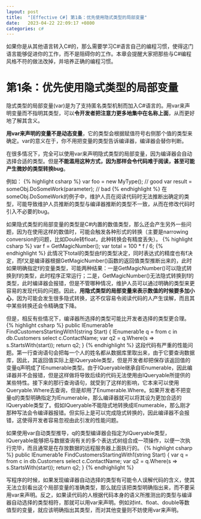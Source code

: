 ```yaml
---
layout: post
title:  "[Effective C#] 第1条：优先使用隐式类型的局部变量"
date:   2023-04-22 22:09:17 +0800
categories: c#
---
```

如果你是从其他语言转入C#的，那么需要学习C#语言自己的编程习惯，使得这门语言能够促进你的工作，而不是阻碍你的工作。本章会提醒大家把那些与C#编程风格不符的做法改掉，并培养正确的编程习惯。

# 第1条：优先使用隐式类型的局部变量
隐式类型的局部变量(var)是为了支持匿名类型机制而加入C#语言的。用var来声明变量而不指明其类型，可以**令开发者把注意力更多地集中在名称上面**，从而更好地了解其含义。

**用var来声明的变量不是动态变量**，它的类型会根据赋值符号右侧那个值的类型来确定。var的意义在于，你不用把变量的类型告诉编译器，编译器会替你判断。

在很多情况下，完全可以使用var来声明隐式类型的局部变量，因为编译器会自动选择合适的类型。但是**不能滥用这种方式，因为那样会令代码难于阅读，甚至可能产生微妙的类型转换bug**。

例如：
{% highlight csharp %}
var foo = new MyType(); // good
var result = someObj.DoSomeWork(parameter); // bad
{% endhighlight %}
在someObj.DoSomeWork的例子中，维护人员在阅读代码时无法推断出确定的类型，可能导致维护人员推断的类型与编译器推断的类型不一致，从而在修改代码时引入不必要的bug。

如果隐式类型的局部变量的类型是C#内置的数值类型，那么还会产生另外一些问题，因为在使用这样的数值时，可能会触发各种形式的转换（主要是narrowing conversion的问题，比如Doule转float，此种转换会有精度丢失）。
{% highlight csharp %}
var f = GetMagicNumber();
var total = 100 * f / 6;
{% endhighlight %}
此情况下total的类型由f的类型决定，同时表达式的精度也有f决定，而f又是编译器根据GetMagicNumber()函数的返回值类型推断出来的，此时如果明确指定f的变量类型，可能两种结果：一是GetMagicNumber()可以隐式转换到f的类型，此时程序正常运行；二是，GetMagicNumber()无法隐式转换到f的类型，此时编译器会报错，但是不管哪种情况，维护人员可以通过明确的类型来更容易的发现代码的问题。因此，**用隐式类型的局部变量来表示数值的时候要多加小心**，因为可能会发生很多隐式转换，这不仅容易令阅读代码的人产生误解，而且其中某些转换还会令精确度下降。

但是，相反有些情况下，编译器所选择的类型可能比开发者选择的类型更合理。
{% highlight csharp %}
public IEnumerab1e<string> FindCustomersStartingWith1(string Start)
{
    IEnumerab1e<string> q = 
        from c in db.Customers
        select c.ContactName;
    var q2 = q.Where(s => s.StartsWith(start));
    return q2;
}
{% endhighlight %}
这段代码有严重的性能问题。第一行查询语句会把每一个人的姓名都从数据库里取出来，由于它要查询数据库，因此，其返回值实际上是IQueryable<string>类型，但是开发者却把保存该返回值的变量q声明成了IEnumerable<string>类型。由于IQueryable<T>继承自IEnumerable<T>，因此编译器并不会报错，但是这样做将导致后续的代码无法使用由IQueryable所提供的某些特性。接下来的那行查询语句，就受到了这样的影响，它本来可以使用Queryable.Where去查询，但是却用了Enumerable.Where。如果开发者不把变量q的类型明确指定为IEnumerable<string>，那么编译器就可以将其设为更加合适的IQueryable<string>类型了。假如IQueryable<string>不能隐式地转换成IEnumerable<string>，那么刚才那种写法会令编译器报错。但实际上是可以完成隐式转换的，因此编译器不会报错，这使得开发者容易忽视由此引发的性能问题。

如果使用var自动类型推导，q的类型编译器会指定为IQueryable<string>类型，IQueryable能够把与数据查询有关的多个表达式树组合成一项操作，以便一次执行完毕，而且通常是在存放数据的远程服务器上面执行的。
{% highlight csharp %}
public IEnumerab1e<string> FindCustomersStartingWith1(string Start)
{
    var q = 
        from c in db.Customers
        select c.ContactName;
    var q2 = q.Where(s => s.StartsWith(start));
    return q2;
}
{% endhighlight %}

写程序的时候，如果发现编译器自动选择的类型有可能令人误解代码的含义，使其无法立刻看出这个局部变量的准确类型，那么就应该把类型明确指出来，而不要采用var来声明。反之，如果读代码的人根据代码本身的语义所推测出的类型与编译器自动选择的类型相符，那就可以用var来声明。例如对int、float、double等数值型的变量，就应该明确指出其类型，而对其他变量则不妨使用var来声明。